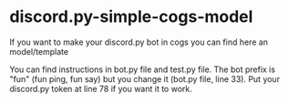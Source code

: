 # discord.py-simple-cogs-model
If you want to make your discord.py bot in cogs you can find here an model/template

You can find instructions in bot.py file and test.py file.
The bot prefix is "fun" (fun ping, fun say) but you change it (bot.py file, line 33).
Put your discord.py token at line 78 if you want it to work. 
